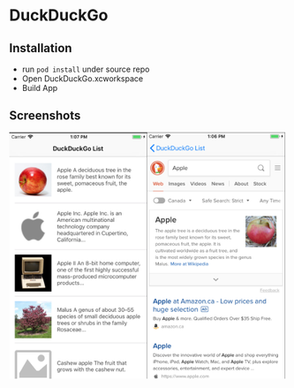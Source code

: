 # DuckDuckGo

## Installation

- run `pod install` under source repo
- Open DuckDuckGo.xcworkspace
- Build App

## Screenshots

<img src="https://github.com/isflump/DuckDuckGo/blob/master/Screenshots/HomePage.png?raw=true" width="250"/><img src="https://github.com/isflump/DuckDuckGo/blob/master/Screenshots/DetailPage.png?raw=true" width="250"/>
